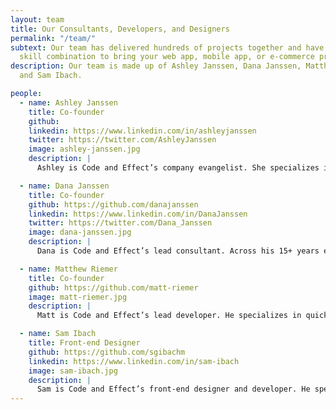 ```yaml
---
layout: team
title: Our Consultants, Developers, and Designers
permalink: "/team/"
subtext: Our team has delivered hundreds of projects together and have an exceptional
  skill combination to bring your web app, mobile app, or e-commerce project to life.
description: Our team is made up of Ashley Janssen, Dana Janssen, Matthew Riemer,
  and Sam Ibach.

people:
  - name: Ashley Janssen
    title: Co-founder
    github:
    linkedin: https://www.linkedin.com/in/ashleyjanssen
    twitter: https://twitter.com/AshleyJanssen
    image: ashley-janssen.jpg
    description: |
      Ashley is Code and Effect’s company evangelist. She specializes in strategic planning, operations consulting, and business development. Her superpower is bringing structure to chaos which she shares through <a href="https://ashleyjanssen.com">one-on-one consulting for female entrepreneurs</a>, her blog, and public speaking. She is on the University of Alberta Venture Mentoring Service (VMS) board of advisors and a VMS mentor. She was awarded an Avenue Magazine Top 40 Under 40 in 2017.

  - name: Dana Janssen
    title: Co-founder
    github: https://github.com/danajanssen
    linkedin: https://www.linkedin.com/in/DanaJanssen
    twitter: https://twitter.com/Dana_Janssen
    image: dana-janssen.jpg
    description: |
      Dana is Code and Effect’s lead consultant. Across his 15+ years experience he has developed, managed, and consulted on countless successful software projects. Dana’s superpower is understanding the big picture and piecing together the small details that drive towards the desired result.

  - name: Matthew Riemer
    title: Co-founder
    github: https://github.com/matt-riemer
    image: matt-riemer.jpg
    description: |
      Matt is Code and Effect’s lead developer. He specializes in quickly and effectively deploying software solutions that alleviate the pain our customers are feeling. Matt’s superpower is execution and focus: he knows the ins and outs of development like few others, and combines that with his entrepreneurial experience to deliver exceptional results.

  - name: Sam Ibach
    title: Front-end Designer
    github: https://github.com/sgibachm
    linkedin: https://www.linkedin.com/in/sam-ibach
    image: sam-ibach.jpg
    description: |
      Sam is Code and Effect’s front-end designer and developer. He specializes in making pages, data, and forms that are functional, organized, and presented in an aesthetically pleasing way. His superpower is condensing abstract design goals into an actionable, unified vision. Sam combines his background in print and digital design with development skills for effective front-end solutions.
---
```



